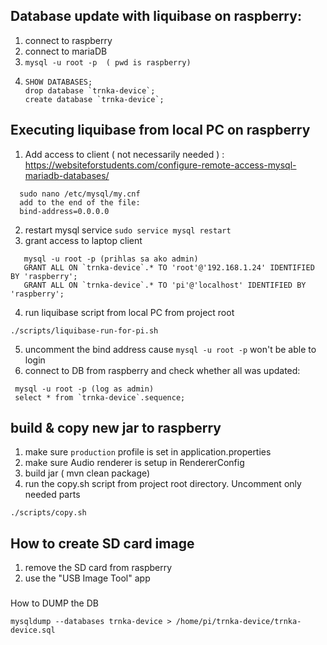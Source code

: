 ## Database update with liquibase on raspberry: 
1. connect to raspberry
2. connect to mariaDB
3. ```mysql -u root -p  ( pwd is raspberry)```
4. 
   ```
   SHOW DATABASES;
   drop database `trnka-device`;
   create database `trnka-device`;
   ```
## Executing liquibase from local PC on raspberry
1. Add access to client ( not necessarily needed ) : https://websiteforstudents.com/configure-remote-access-mysql-mariadb-databases/
 ```
   sudo nano /etc/mysql/my.cnf
   add to the end of the file:
   bind-address=0.0.0.0
```    
2. restart mysql service
   ```sudo service mysql restart``` 
3.
   grant access to laptop client 
      
```   
   mysql -u root -p (prihlas sa ako admin)
   GRANT ALL ON `trnka-device`.* TO 'root'@'192.168.1.24' IDENTIFIED BY 'raspberry';
   GRANT ALL ON `trnka-device`.* TO 'pi'@'localhost' IDENTIFIED BY 'raspberry';
```   
      
4. run liquibase script from local PC from project root
```
./scripts/liquibase-run-for-pi.sh
```
5. uncomment the bind address cause ```mysql -u root -p``` won't be able to login
6. connect to DB from raspberry and check whether all was updated:
```
 mysql -u root -p (log as admin)
 select * from `trnka-device`.sequence;
```   

## build & copy new jar to raspberry
1. make sure `production` profile is set in application.properties
2. make sure Audio renderer is setup in RendererConfig
3. build jar ( mvn clean package)
4. run the copy.sh script from project root directory. Uncomment only needed parts
```
./scripts/copy.sh
```


## How to create SD card image
1. remove the SD card from raspberry
2. use the "USB Image Tool" app

   
###
   How to DUMP the DB
   ```
   mysqldump --databases trnka-device > /home/pi/trnka-device/trnka-device.sql
   ```


